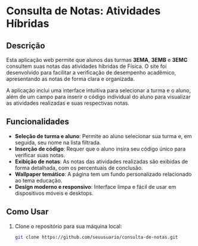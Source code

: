 # Consulta de Notas: Atividades Híbridas

## Descrição

Esta aplicação web permite que alunos das turmas **3EMA**, **3EMB** e **3EMC** consultem suas notas das atividades híbridas de Física. O site foi desenvolvido para facilitar a verificação de desempenho acadêmico, apresentando as notas de forma clara e organizada.

A aplicação inclui uma interface intuitiva para selecionar a turma e o aluno, além de um campo para inserir o código individual do aluno para visualizar as atividades realizadas e suas respectivas notas.

## Funcionalidades

- **Seleção de turma e aluno**: Permite ao aluno selecionar sua turma e, em seguida, seu nome na lista filtrada.
- **Inserção de código**: Requer que o aluno insira seu código único para verificar suas notas.
- **Exibição de notas**: As notas das atividades realizadas são exibidas de forma detalhada, com os percentuais de conclusão.
- **Wallpaper temático**: A página tem um fundo personalizado relacionado ao tema educação.
- **Design moderno e responsivo**: Interface limpa e fácil de usar em dispositivos móveis e desktops.

## Como Usar

1. Clone o repositório para sua máquina local:
   ```bash
   git clone https://github.com/seuusuario/consulta-de-notas.git
